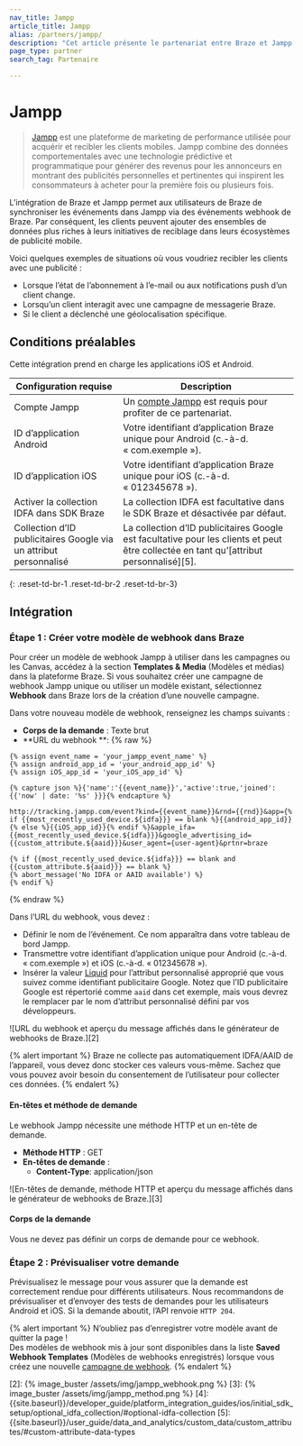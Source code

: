 ```yaml
---
nav_title: Jampp
article_title: Jampp
alias: /partners/jampp/
description: "Cet article présente le partenariat entre Braze et Jampp, une plateforme de marketing de performance utilisée pour acquérir et recibler les clients mobiles."
page_type: partner
search_tag: Partenaire

---
```


# Jampp

> [Jampp](https://www.jampp.com/) est une plateforme de marketing de performance utilisée pour acquérir et recibler les clients mobiles. Jampp combine des données comportementales avec une technologie prédictive et programmatique pour générer des revenus pour les annonceurs en montrant des publicités personnelles et pertinentes qui inspirent les consommateurs à acheter pour la première fois ou plusieurs fois.

L’intégration de Braze et Jampp permet aux utilisateurs de Braze de synchroniser les événements dans Jampp via des événements webhook de Braze. Par conséquent, les clients peuvent ajouter des ensembles de données plus riches à leurs initiatives de reciblage dans leurs écosystèmes de publicité mobile.

Voici quelques exemples de situations où vous voudriez recibler les clients avec une publicité :
- Lorsque l’état de l’abonnement à l’e-mail ou aux notifications push d’un client change.
- Lorsqu’un client interagit avec une campagne de messagerie Braze.
- Si le client a déclenché une géolocalisation spécifique.

## Conditions préalables

Cette intégration prend en charge les applications iOS et Android.

| Configuration requise | Description |
|---|---|
| Compte Jampp | Un [compte Jampp](https://www.jampp.com/) est requis pour profiter de ce partenariat. |
| ID d’application Android | Votre identifiant d’application Braze unique pour Android (c.-à-d. « com.exemple »). |
| ID d’application iOS | Votre identifiant d’application Braze unique pour iOS (c.-à-d. « 012345678 »). |
| Activer la collection IDFA dans SDK Braze | La collection IDFA est facultative dans le SDK Braze et désactivée par défaut. | 
| Collection d’ID publicitaires Google via un attribut personnalisé | La collection d’ID publicitaires Google est facultative pour les clients et peut être collectée en tant qu’[attribut personnalisé][5].
{: .reset-td-br-1 .reset-td-br-2 .reset-td-br-3}

## Intégration

### Étape 1 : Créer votre modèle de webhook dans Braze

Pour créer un modèle de webhook Jampp à utiliser dans les campagnes ou les Canvas, accédez à la section **Templates & Media** (Modèles et médias) dans la plateforme Braze. Si vous souhaitez créer une campagne de webhook Jampp unique ou utiliser un modèle existant, sélectionnez **Webhook** dans Braze lors de la création d’une nouvelle campagne.

Dans votre nouveau modèle de webhook, renseignez les champs suivants :
- **Corps de la demande** : Texte brut
- **URL du webhook **: 
{% raw %}
```liquid
{% assign event_name = 'your_jampp_event_name' %}
{% assign android_app_id = 'your_android_app_id' %}
{% assign iOS_app_id = 'your_iOS_app_id' %}

{% capture json %}{'name':'{{event_name}}','active':true,'joined':{{'now' | date: '%s' }}}{% endcapture %}

http://tracking.jampp.com/event?kind={{event_name}}&rnd={{rnd}}&app={% if {{most_recently_used_device.${idfa}}} == blank %}{{android_app_id}}{% else %}{{iOS_app_id}}{% endif %}&apple_ifa={{most_recently_used_device.${idfa}}}&google_advertising_id={{custom_attribute.${aaid}}}&user_agent={user-agent}&prtnr=braze

{% if {{most_recently_used_device.${idfa}}} == blank and {{custom_attribute.${aaid}}} == blank %}
{% abort_message('No IDFA or AAID available') %}
{% endif %}
```
{% endraw %}

Dans l’URL du webhook, vous devez :
- Définir le nom de l’événement. Ce nom apparaîtra dans votre tableau de bord Jampp.
- Transmettre votre identifiant d’application unique pour Android (c.-à-d. « com.exemple ») et iOS (c.-à-d. « 012345678 »).
- Insérer la valeur [Liquid][1] pour l’attribut personnalisé approprié que vous suivez comme identifiant publicitaire Google. Notez que l’ID publicitaire Google est répertorié comme `aaid` dans cet exemple, mais vous devrez le remplacer par le nom d’attribut personnalisé défini par vos développeurs.

![URL du webhook et aperçu du message affichés dans le générateur de webhooks de Braze.][2]

{% alert important %}
Braze ne collecte pas automatiquement IDFA/AAID de l’appareil, vous devez donc stocker ces valeurs vous-même. Sachez que vous pouvez avoir besoin du consentement de l’utilisateur pour collecter ces données.
{% endalert %}

#### En-têtes et méthode de demande

Le webhook Jampp nécessite une méthode HTTP et un en-tête de demande.

- **Méthode HTTP** : GET
- **En-têtes de demande** :
  - **Content-Type**: application/json

![En-têtes de demande, méthode HTTP et aperçu du message affichés dans le générateur de webhooks de Braze.][3]

#### Corps de la demande

Vous ne devez pas définir un corps de demande pour ce webhook.

### Étape 2 : Prévisualiser votre demande

Prévisualisez le message pour vous assurer que la demande est correctement rendue pour différents utilisateurs. Nous recommandons de prévisualiser et d’envoyer des tests de demandes pour les utilisateurs Android et iOS. Si la demande aboutit, l’API renvoie `HTTP 204`.

{% alert important %}
N’oubliez pas d’enregistrer votre modèle avant de quitter la page ! <br>Des modèles de webhook mis à jour sont disponibles dans la liste **Saved Webhook Templates** (Modèles de webhooks enregistrés) lorsque vous créez une nouvelle [campagne de webhook]({{site.baseurl}}/user_guide/message_building_by_channel/webhooks/creating_a_webhook/). 
{% endalert %}

[1]: {{site.baseurl}}/user_guide/personalization_and_dynamic_content/liquid/using_liquid/#using-liquid
[2]: {% image_buster /assets/img/jampp_webhook.png %}
[3]: {% image_buster /assets/img/jampp_method.png %}
[4]: {{site.baseurl}}/developer_guide/platform_integration_guides/ios/initial_sdk_setup/optional_idfa_collection/#optional-idfa-collection
[5]: {{site.baseurl}}/user_guide/data_and_analytics/custom_data/custom_attributes/#custom-attribute-data-types
